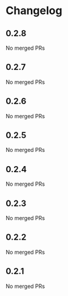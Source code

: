 # Changelog

<!-- <START NEW CHANGELOG ENTRY> -->

## 0.2.8

No merged PRs

<!-- <END NEW CHANGELOG ENTRY> -->

## 0.2.7

No merged PRs

## 0.2.6

No merged PRs

## 0.2.5

No merged PRs

## 0.2.4

No merged PRs

## 0.2.3

No merged PRs

## 0.2.2

No merged PRs

## 0.2.1

No merged PRs
